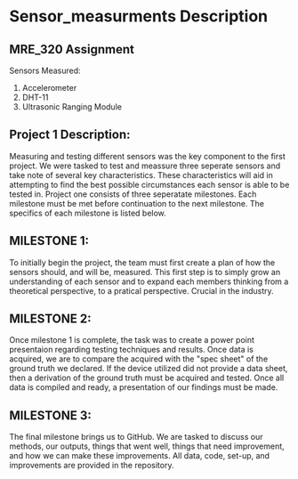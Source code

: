 # Sensor_measurments Description

MRE_320 Assignment
-------------------
Sensors Measured:
1) Accelerometer
2) DHT-11
3) Ultrasonic Ranging Module

Project 1 Description:
----------------------
Measuring and testing different sensors was the key component to the first project. We were tasked to test and meassure 
three seperate sensors and take note of several key characteristics. These characteristics will aid in attempting to 
find the best possible circumstances each sensor is able to be tested in. 
Project one consists of three seperatate milestones. Each milestone must be met before continuation to the next milestone. 
The specifics of each milestone is listed below.

MILESTONE 1:
------------
To initially begin the project, the team must first create a plan of how the sensors should, and will be, measured.
This first step is to simply grow an understanding of each sensor and to expand each members thinking from a theoretical 
perspective, to a pratical perspective. Crucial in the industry.

MILESTONE 2:
------------
Once milestone 1 is complete, the task was to create a power point presentaion regarding testing techniques and results. 
Once data is acquired, we are to compare the acquired with the "spec sheet" of the ground truth we declared. If the 
device utilized did not provide a data sheet, then a derivation of the ground truth must be acquired and tested. Once
all data is compiled and ready, a presentation of our findings must be made. 

MILESTONE 3:
-----------
The final milestone brings us to GitHub. We are tasked to discuss our methods, our outputs, things that went well, things
that need improvement, and how we can make these improvements. All data, code, set-up, and improvements are provided in
the repository. 
